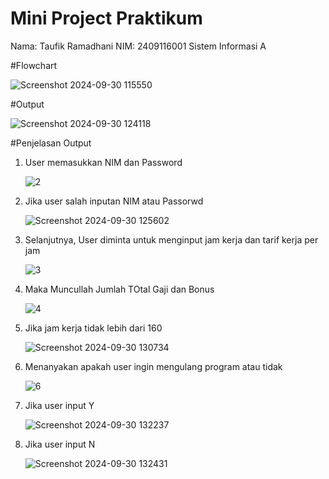 # Mini Project Praktikum
Nama: Taufik Ramadhani
NIM: 2409116001
Sistem Informasi A

#Flowchart

![Screenshot 2024-09-30 115550](https://github.com/user-attachments/assets/d11eecab-626f-4458-a037-13ccbdd7861e)

#Output

![Screenshot 2024-09-30 124118](https://github.com/user-attachments/assets/30313466-8b3d-4461-b46c-433236a95b5f)

#Penjelasan Output
1. User memasukkan NIM dan Password

   ![2](https://github.com/user-attachments/assets/48ec1205-cf81-4210-8fad-0602014d013b)

2. Jika user salah inputan NIM atau Passorwd

   ![Screenshot 2024-09-30 125602](https://github.com/user-attachments/assets/78b4127f-1ea5-4796-9bc2-9cb7270d9313)


4. Selanjutnya, User diminta untuk menginput jam kerja dan tarif kerja per jam
   
   ![3](https://github.com/user-attachments/assets/f215f851-1566-4f2a-adc3-954b1c6f8a61)

5. Maka Muncullah Jumlah TOtal Gaji dan Bonus

   ![4](https://github.com/user-attachments/assets/e967ab92-ead3-450e-953b-8fab2ef96717)

6. Jika jam kerja tidak lebih dari 160

   ![Screenshot 2024-09-30 130734](https://github.com/user-attachments/assets/d50216d6-8c4d-4689-a0ee-05a7cd819a93)


7. Menanyakan apakah user ingin mengulang program atau tidak
   
   ![6](https://github.com/user-attachments/assets/f58ed151-6b7c-4692-a78a-ad8f4a6c7337)

8. Jika user input Y

   ![Screenshot 2024-09-30 132237](https://github.com/user-attachments/assets/c81ae38f-9886-46ed-8dfa-41090b3d0dbc)

9. Jika user input N

    ![Screenshot 2024-09-30 132431](https://github.com/user-attachments/assets/30cbfc6c-8bd3-40ae-bae8-adfda7025b2a)




